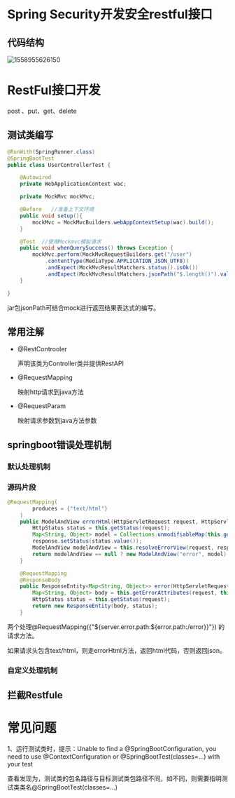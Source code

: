 # Spring Security开发安全restful接口



## 代码结构

![1558955626150](C:\Users\Stephen\AppData\Roaming\Typora\typora-user-images\1558955626150.png)







# RestFul接口开发

post 、put、get、delete 



## 测试类编写

```java
@RunWith(SpringRunner.class)
@SpringBootTest
public class UserControllerTest {

    @Autowired
    private WebApplicationContext wac;

    private MockMvc mockMvc;

    @Before   //准备上下文环境
    public void setup(){
        mockMvc = MockMvcBuilders.webAppContextSetup(wac).build();
    }

    @Test  //使用Mockmvc模拟请求
    public void whenQuerySuccess() throws Exception {
        mockMvc.perform(MockMvcRequestBuilders.get("/user")
            .contentType(MediaType.APPLICATION_JSON_UTF8))
            .andExpect(MockMvcResultMatchers.status().isOk())
            .andExpect(MockMvcResultMatchers.jsonPath("$.length()").value(3));
    }

}
```

 jar包jsonPath可结合mock进行返回结果表达式的编写。





## 常用注解

+ @RestControoler

  声明该类为Controller类并提供RestAPI

+ @RequestMapping

  映射http请求到java方法

+ @RequestParam

  映射请求参数到java方法参数













## springboot错误处理机制

### 默认处理机制



### 源码片段

```java
@RequestMapping(
        produces = {"text/html"}
    )
    public ModelAndView errorHtml(HttpServletRequest request, HttpServletResponse response) {
        HttpStatus status = this.getStatus(request);
        Map<String, Object> model = Collections.unmodifiableMap(this.getErrorAttributes(request, this.isIncludeStackTrace(request, MediaType.TEXT_HTML)));
        response.setStatus(status.value());
        ModelAndView modelAndView = this.resolveErrorView(request, response, status, model);
        return modelAndView == null ? new ModelAndView("error", model) : modelAndView;
    }

    @RequestMapping
    @ResponseBody
    public ResponseEntity<Map<String, Object>> error(HttpServletRequest request) {
        Map<String, Object> body = this.getErrorAttributes(request, this.isIncludeStackTrace(request, MediaType.ALL));
        HttpStatus status = this.getStatus(request);
        return new ResponseEntity(body, status);
    }
```

两个处理@RequestMapping({"${server.error.path:${error.path:/error}}"}) 的请求方法。

如果请求头包含text/html，则走errorHtml方法，返回html代码，否则返回json。





### 自定义处理机制






## 拦截Restfule

















# 常见问题

1、运行测试类时，提示：Unable to find a @SpringBootConfiguration, you need to use @ContextConfiguration or @SpringBootTest(classes=...) with your test



查看发现为，测试类的包名路径与目标测试类包路径不同，如不同，则需要指明测试类类名@SpringBootTest(classes=...)



